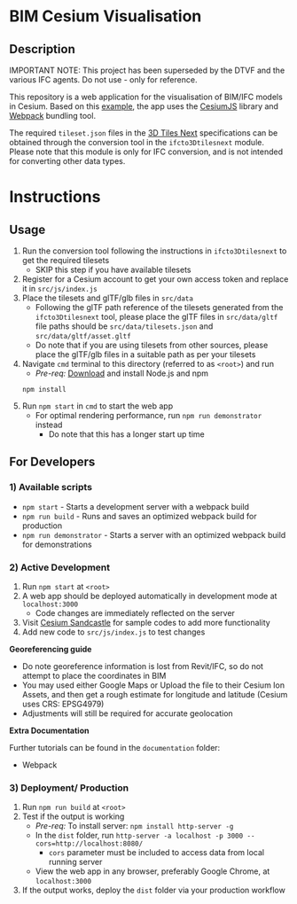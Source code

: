 # BIM Cesium Visualisation

## Description

IMPORTANT NOTE: This project has been superseded by the DTVF and the various IFC agents. Do not use - only for reference.

This repository is a web application for the visualisation of BIM/IFC models in Cesium. Based on this [example](https://github.com/CesiumGS/cesium-webpack-example), the app uses the [CesiumJS](https://github.com/CesiumGS/cesium) library and [Webpack](https://github.com/webpack/webpack) bundling tool. 

The required `tileset.json` files in the [3D Tiles Next](https://github.com/CesiumGS/3d-tiles/tree/main/next) specifications can be obtained through the conversion tool in the `ifcto3Dtilesnext` module. Please note that this module is only for IFC conversion, and is not intended for converting other data types.

# Instructions
## Usage
1. Run the conversion tool following the instructions in `ifcto3Dtilesnext` to get the required tilesets
    - SKIP this step if you have available tilesets
2. Register for a Cesium account to get your own access token and replace it in `src/js/index.js`
3. Place the tilesets and glTF/glb files in `src/data`
    - Following the glTF path reference of the tilesets generated from the `ifcto3Dtilesnext` tool, please place the glTF files in `src/data/gltf` file paths should be `src/data/tilesets.json` and `src/data/gltf/asset.gltf`
    - Do note that if you are using tilesets from other sources, please place the glTF/glb files in a suitable path as per your tilesets
4. Navigate `cmd` terminal to this directory (referred to as `<root>`)  and run 
    - *Pre-req:* [Download](https://nodejs.org/en/download/) and install Node.js and npm 
    ```
    npm install
    ```
5. Run `npm start` in `cmd` to start the web app
    - For optimal rendering performance, run `npm run demonstrator` instead
        - Do note that this has a longer start up time

## For Developers
### 1) Available scripts
- `npm start` - Starts a development server with a webpack build
- `npm run build` - Runs and saves an optimized webpack build for production
- `npm run demonstrator` - Starts a server with an optimized webpack build for demonstrations

### 2) Active Development
1. Run `npm start` at `<root>`
2. A web app should be deployed automatically in development mode at `localhost:3000`
    - Code changes are immediately reflected on the server
3. Visit [Cesium Sandcastle](https://sandcastle.cesium.com/) for sample codes to add more functionality
4. Add new code to `src/js/index.js` to test changes

**Georeferencing guide**
- Do note georeference information is lost from Revit/IFC, so do not attempt to place the coordinates in BIM
- You may used either Google Maps or Upload the file to their Cesium Ion Assets, and then get a rough estimate for longitude and latitude (Cesium uses CRS: EPSG4979)
- Adjustments will still be required for accurate geolocation

**Extra Documentation**

Further tutorials can be found in the `documentation` folder:
- Webpack

### 3) Deployment/ Production
1. Run `npm run build` at `<root>`
2. Test if the output is working
    - *Pre-req:* To install server: `npm install http-server -g`
    - In the `dist` folder, run `http-server -a localhost -p 3000 --cors=http://localhost:8080/`
        - `cors` parameter must be included to access data from local running server
    - View the web app in any browser, preferably Google Chrome, at `localhost:3000`
3. If the output works, deploy the `dist` folder via your production workflow    
